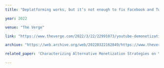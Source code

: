 ```yaml
---
title: "Deplatforming works, but it’s not enough to fix Facebook and Twitter"

year: 2022

venue: "The Verge"

link: "https://www.theverge.com/2022/3/22/22991073/youtube-demonetization-alt-right-cornell-study"

archive: "https://web.archive.org/web/20220322162849/https://www.theverge.com/2022/3/22/22991073/youtube-demonetization-alt-right-cornell-study"

related_paper: 'Characterizing Alternative Monetization Strategies on YouTube'

---
```

